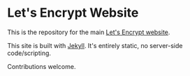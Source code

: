 Let's Encrypt Website
=====================

This is the repository for the main [Let's Encrypt website](https://letsencrypt.org/).

This site is built with [Jekyll](https://jekyllrb.com/). It's entirely static, no server-side code/scripting.

Contributions welcome.
